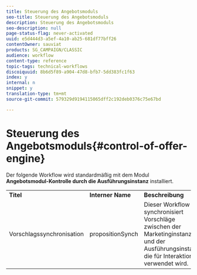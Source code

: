 ```yaml
---
title: Steuerung des Angebotsmoduls
seo-title: Steuerung des Angebotsmoduls
description: Steuerung des Angebotsmoduls
seo-description: null
page-status-flag: never-activated
uuid: e5d444d3-a5ef-4a10-ab25-681df77bff26
contentOwner: sauviat
products: SG_CAMPAIGN/CLASSIC
audience: workflow
content-type: reference
topic-tags: technical-workflows
discoiquuid: 8b6d5f89-a904-47d8-bfb7-5dd383fc1f63
index: y
internal: n
snippet: y
translation-type: tm+mt
source-git-commit: 579329d9194115065dff2c192deb0376c75e67bd

---
```



# Steuerung des Angebotsmoduls{#control-of-offer-engine}

Der folgende Workflow wird standardmäßig mit dem Modul **Angebotsmodul-Kontrolle durch die Ausführungsinstanz** installiert.

<table> 
 <tbody> 
  <tr> 
   <td> <strong>Titel</strong><br /> </td> 
   <td> <strong>Interner Name</strong><br /> </td> 
   <td> <strong>Beschreibung</strong><br /> </td> 
  </tr> 
  <tr> 
   <td> <span class="uicontrol">Vorschlagssynchronisation</span> <br /> </td> 
   <td> <span class="uicontrol">propositionSynch</span><br /> </td> 
   <td> Dieser Workflow synchronisiert Vorschläge zwischen der Marketinginstanz und der Ausführungsinstanz, die für Interaktionen verwendet wird.<br /> </td> 
  </tr> 
 </tbody> 
</table>

